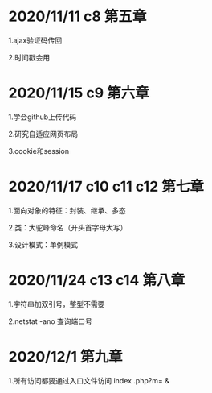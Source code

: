 # 2020/11/11 c8 第五章

1.ajax验证码传回

2.时间戳会用

# 2020/11/15 c9 第六章   
1.学会github上传代码

2.研究自适应网页布局 

3.cookie和session

# 2020/11/17 c10 c11 c12 第七章 
1.面向对象的特征：封装、继承、多态

2.类：大驼峰命名（开头首字母大写）

3.设计模式：单例模式

# 2020/11/24 c13 c14 第八章

1.字符串加双引号，整型不需要

2.netstat -ano 查询端口号

# 2020/12/1 第九章

1.所有访问都要通过入口文件访问  index .php?m= &